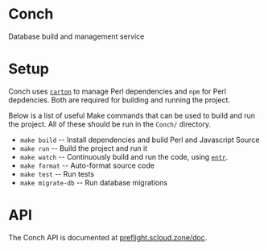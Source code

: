 # Conch

Database build and management service

# Setup

Conch uses [`carton`](https://metacpan.org/pod/Carton) to manage Perl
dependencies and `npm` for Perl depdencies.  Both are required for building and
running the project.

Below is a list of useful Make commands that can be used to build and run the
project. All of these should be run in the `Conch/` directory.

* `make build` -- Install dependencies and build Perl and Javascript Source
* `make run` -- Build the project and run it
* `make watch` -- Continuously build and run the code, using [`entr`](http://entrproject.org).
* `make format` -- Auto-format source code
* `make test` -- Run tests
* `make migrate-db` -- Run database migrations


# API

The Conch API is documented at [preflight.scloud.zone/doc](https://preflight.scloud.zone/doc).
